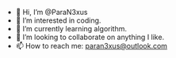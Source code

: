 - 👋 Hi, I’m @ParaN3xus
- 👀 I’m interested in coding.
- 🌱 I’m currently learning algorithm.
- 💞️ I’m looking to collaborate on anything I like.
- 📫 How to reach me: paran3xus@outlook.com

<!---
ParaN3xus/ParaN3xus is a ✨ special ✨ repository because its `README.md` (this file) appears on your GitHub profile.
You can click the Preview link to take a look at your changes.
--->
